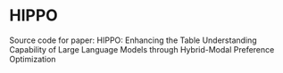# HIPPO
Source code for paper: HIPPO: Enhancing the Table Understanding Capability of Large Language Models through Hybrid-Modal Preference Optimization
